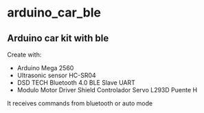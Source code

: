 # arduino_car_ble
## Arduino car kit with ble

Create with: 
- Arduino Mega 2560
- Ultrasonic sensor HC-SR04
- DSD TECH Bluetooth 4.0 BLE Slave UART
- Modulo Motor Driver Shield Controlador Servo L293D Puente H


It receives commands from bluetooth or auto mode
